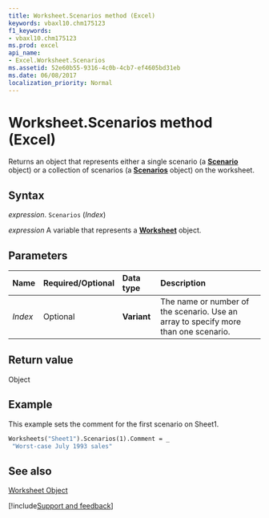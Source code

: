 ```yaml
---
title: Worksheet.Scenarios method (Excel)
keywords: vbaxl10.chm175123
f1_keywords:
- vbaxl10.chm175123
ms.prod: excel
api_name:
- Excel.Worksheet.Scenarios
ms.assetid: 52e60b55-9316-4c0b-4cb7-ef4605bd31eb
ms.date: 06/08/2017
localization_priority: Normal
---
```



# Worksheet.Scenarios method (Excel)

Returns an object that represents either a single scenario (a  **[Scenario](Excel.Scenario.md)** object) or a collection of scenarios (a **[Scenarios](Excel.Scenarios.md)** object) on the worksheet.


## Syntax

_expression_. `Scenarios` (_Index_)

_expression_ A variable that represents a **[Worksheet](Excel.Worksheet.md)** object.


## Parameters



|Name|Required/Optional|Data type|Description|
|:-----|:-----|:-----|:-----|
| _Index_|Optional| **Variant**|The name or number of the scenario. Use an array to specify more than one scenario.|

## Return value

Object


## Example

This example sets the comment for the first scenario on Sheet1.


```vb
Worksheets("Sheet1").Scenarios(1).Comment = _ 
 "Worst-case July 1993 sales"
```


## See also


[Worksheet Object](Excel.Worksheet.md)

[!include[Support and feedback](~/includes/feedback-boilerplate.md)]